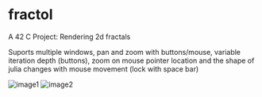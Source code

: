 # fractol
A 42 C Project: Rendering 2d fractals

Suports multiple windows, pan and zoom with buttons/mouse, variable iteration depth (buttons), zoom on mouse pointer location and the shape of julia changes with mouse movement (lock with space bar)

![image1](fractol1.png)
![image2](fractol2.png)
